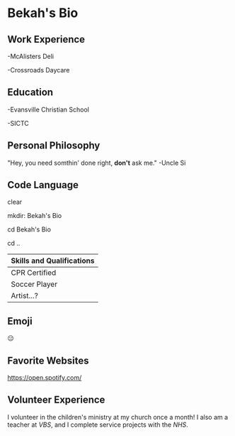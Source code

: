 ﻿# Bekah's Bio



## Work Experience
-McAlisters Deli

-Crossroads Daycare



## Education
-Evansville Christian School 

-SICTC

## Personal Philosophy
"Hey, you need somthin' done right, **don't** ask me." 
-Uncle Si

## Code Language
clear

mkdir: Bekah's Bio

cd Bekah's Bio

cd ..

|Skills and Qualifications |
|--------------------------|
|CPR Certified|
|Soccer Player|
|Artist...?|


## Emoji 
:expressionless:
## Favorite Websites
https://open.spotify.com/
## Volunteer Experience
I volunteer in the children's ministry at my church once a month! I also am a teacher at *VBS*, and I complete service projects with the *NHS*.
